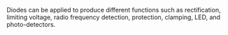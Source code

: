 Diodes can be applied to produce different functions such as rectification, limiting voltage, radio frequency detection, protection, clamping, LED, and photo-detectors.
